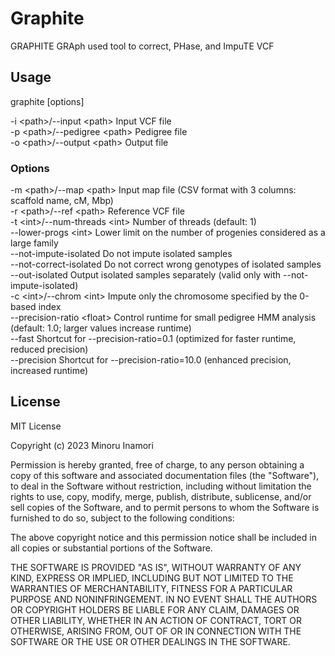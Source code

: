 # Graphite

GRAPHITE
GRAph used tool to correct, PHase, and ImpuTE VCF

## Usage

  graphite [options]

  -i &lt;path&gt;/--input &lt;path&gt;     Input VCF file  
  -p &lt;path&gt;/--pedigree &lt;path&gt;  Pedigree file  
  -o &lt;path&gt;/--output &lt;path&gt;    Output file  

### Options

  -m &lt;path&gt;/--map &lt;path&gt;       Input map file (CSV format with 3 columns: scaffold name, cM, Mbp)  
  -r &lt;path&gt;/--ref &lt;path&gt;       Reference VCF file  
  -t &lt;int&gt;/--num-threads &lt;int&gt; Number of threads (default: 1)  
  --lower-progs &lt;int&gt;          Lower limit on the number of progenies considered as a large family  
  --not-impute-isolated        Do not impute isolated samples  
  --not-correct-isolated       Do not correct wrong genotypes of isolated samples  
  --out-isolated               Output isolated samples separately (valid only with --not-impute-isolated)  
  -c &lt;int&gt;/--chrom &lt;int&gt;       Impute only the chromosome specified by the 0-based index  
  --precision-ratio &lt;float&gt;    Control runtime for small pedigree HMM analysis (default: 1.0; larger values increase runtime)  
  --fast                       Shortcut for --precision-ratio=0.1 (optimized for faster runtime, reduced precision)  
  --precision                  Shortcut for --precision-ratio=10.0 (enhanced precision, increased runtime)  

#### 

## License
MIT License

Copyright (c) 2023 Minoru Inamori

Permission is hereby granted, free of charge, to any person obtaining a copy
of this software and associated documentation files (the "Software"), to deal
in the Software without restriction, including without limitation the rights
to use, copy, modify, merge, publish, distribute, sublicense, and/or sell
copies of the Software, and to permit persons to whom the Software is
furnished to do so, subject to the following conditions:

The above copyright notice and this permission notice shall be included in all
copies or substantial portions of the Software.

THE SOFTWARE IS PROVIDED "AS IS", WITHOUT WARRANTY OF ANY KIND, EXPRESS OR
IMPLIED, INCLUDING BUT NOT LIMITED TO THE WARRANTIES OF MERCHANTABILITY,
FITNESS FOR A PARTICULAR PURPOSE AND NONINFRINGEMENT. IN NO EVENT SHALL THE
AUTHORS OR COPYRIGHT HOLDERS BE LIABLE FOR ANY CLAIM, DAMAGES OR OTHER
LIABILITY, WHETHER IN AN ACTION OF CONTRACT, TORT OR OTHERWISE, ARISING FROM,
OUT OF OR IN CONNECTION WITH THE SOFTWARE OR THE USE OR OTHER DEALINGS IN THE
SOFTWARE.
